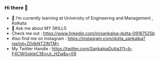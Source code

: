 ### Hi there 👋

- 🌱 I’m currently learning at University of Engineering and Management , Kolkata
- 💬 Ask me about MY SKILLS
- Check me out : https://www.linkedin.com/in/sankalpa-dutta-09187525b
- Also find me on Instagram : https://instagram.com/dutta_sankalpa?igshid=ZDdkNTZiNTM=
- My Twitter Handle : https://twitter.com/SankalpaDutta3?t=b-F4CWGokIeC3EnrJr_HZw&s=09
<!--
**SankalpaDutta012/SankalpaDutta012** is a ✨ _special_ ✨ repository because its `README.md` (this file) appears on your GitHub profile.

Here are some ideas to get you started:

- 🔭 I’m currently working on ...
- 🌱 I’m currently learning ...
- 👯 I’m looking to collaborate on ...
- 🤔 I’m looking for help with ...
- 💬 Ask me about ...
- 📫 How to reach me: ...
- 😄 Pronouns: ...
- ⚡ Fun fact: ...
-->
